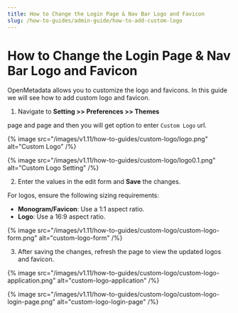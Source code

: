 ```yaml
---
title: How to Change the Login Page & Nav Bar Logo and Favicon
slug: /how-to-guides/admin-guide/how-to-add-custom-logo
---
```


# How to Change the Login Page & Nav Bar Logo and Favicon

OpenMetadata allows you to customize the logo and favicons. In this guide we will see how to add custom logo and favicon.

1. Navigate to **Setting >> Preferences >> Themes**

page and page and then you will get option to enter `Custom Logo` url.

{% image
src="/images/v1.11/how-to-guides/custom-logo/logo.png"
alt="Custom Logo"
/%}

{% image
src="/images/v1.11/how-to-guides/custom-logo/logo0.1.png"
alt="Custom Logo Setting"
/%}

2. Enter the values in the edit form and **Save** the changes.

For logos, ensure the following sizing requirements:  
- **Monogram/Favicon**: Use a 1:1 aspect ratio.  
- **Logo**: Use a 16:9 aspect ratio. 

{% image
src="/images/v1.11/how-to-guides/custom-logo/custom-logo-form.png"
alt="custom-logo-form"
/%}

3. After saving the changes, refresh the page to view the updated logos and favicon.

{% image
src="/images/v1.11/how-to-guides/custom-logo/custom-logo-application.png"
alt="custom-logo-application"
/%}

{% image
src="/images/v1.11/how-to-guides/custom-logo/custom-logo-login-page.png"
alt="custom-logo-login-page"
/%}
